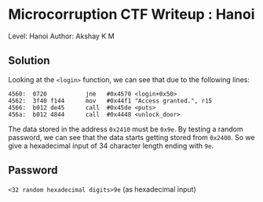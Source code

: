 # Microcorruption CTF Writeup : Hanoi
Level: Hanoi
Author: Akshay K M
## Solution
Looking at the `<login>` function, we can see that due to the following lines:
```455a:  f290 9e00 1024 cmp.b	#0x9e, &0x2410  
4560:  0720           jne	#0x4570 <login+0x50>  
4562:  3f40 f144      mov	#0x44f1 "Access granted.", r15  
4566:  b012 de45      call	#0x45de <puts>
456a:  b012 4844      call	#0x4448 <unlock_door>
```
The data stored in the address `0x2410` must be `0x9e`. By testing a random password, we can see that the data starts getting stored from `0x2400`. So we give a hexadecimal input of 34 character length ending with `9e`.

## Password
`<32 random hexadecimal digits>9e` (as hexadecimal input)
